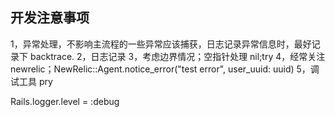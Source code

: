 开发注意事项
------------------------------------------


1，异常处理，不影响主流程的一些异常应该捕获，日志记录异常信息时，最好记录下 backtrace.
2，日志记录
3，考虑边界情况；空指针处理 nil;try
4，经常关注newrelic；NewRelic::Agent.notice_error("test error", user_uuid: uuid)
5，调试工具 pry

Rails.logger.level = :debug
